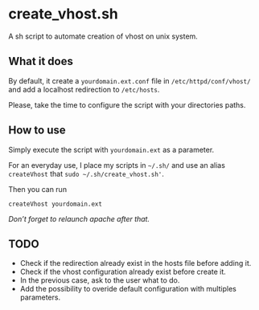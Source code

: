 # create_vhost.sh

A sh script to automate creation of vhost on unix system.

## What it does

By default, it create a ``yourdomain.ext.conf`` file in ``/etc/httpd/conf/vhost/`` and add a localhost redirection to ``/etc/hosts``.

Please, take the time to configure the script with your directories paths.

## How to use

Simply execute the script with ``yourdomain.ext`` as a parameter.

For an everyday use, I place my scripts in ``~/.sh/`` and use an alias ``createVhost`` that ``sudo ~/.sh/create_vhost.sh'``.

Then you can run

    createVhost yourdomain.ext

*Don’t forget to relaunch apache after that.*

## TODO

- Check if the redirection already exist in the hosts file before adding it.
- Check if the vhost configuration already exist before create it.
- In the previous case, ask to the user what to do.
- Add the possibility to overide default configuration with multiples parameters.
